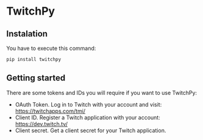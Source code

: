 # TwitchPy

## Instalation

You have to execute this command:

~~~
pip install twitchpy
~~~

## Getting started

There are some tokens and IDs you will require if you want to use TwitchPy:

+ OAuth Token. Log in to Twitch with your account and visit: <https://twitchapps.com/tmi/>
+ Client ID. Register a Twitch application with your account: <https://dev.twitch.tv/>
+ Client secret. Get a client secret for your Twitch application.

